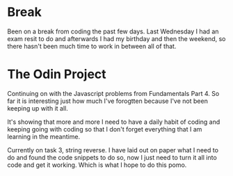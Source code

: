 # Break

Been on a break from coding the past few days. Last Wednesday I had an exam resit to do and afterwards I had my birthday and then the weekend, so there hasn't been much time to work in between all of that.

# The Odin Project

Continuing on with the Javascript problems from Fundamentals Part 4. So far it is interesting just how much I've forogtten because I've not been keeping up with it all.

It's showing that more and more I need to have a daily habit of coding and keeping going with coding so that I don't forget everything that I am learning in the meantime.

Currently on task 3, string reverse. I have laid out on paper what I need to do and found the code snippets to do so, now I just need to turn it all into code and get it working. Which is what I hope to do this pomo.